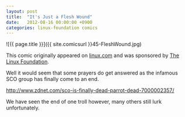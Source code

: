 ```yaml
---
layout: post
title:  "It's Just a Flesh Wound"
date:   2012-08-16 00:00:00 +0900
categories: linux-foundation comics
---
```


![{{ page.title }}]({{ site.comicsurl }}45-FleshWound.jpg)

This comic originally appeared on [linux.com](https://www.linux.com) and was sponsored by [The Linux Foundation](https://www.linuxfoundation.org/).


Well it would seem that some prayers do get answered as the infamous SCO group has finally come to an end.

http://www.zdnet.com/sco-is-finally-dead-parrot-dead-7000002357/

We have seen the end of one troll however, many others still lurk unfortunately.
